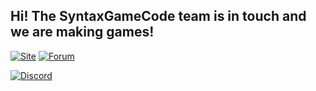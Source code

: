 ## Hi! The SyntaxGameCode team is in touch and we are making games!

[![Site](https://img.shields.io/static/v1?label=Website&message=%20&logo=Ruby&style=flat-square&logoColor=white)](https://syntax-gc.org)
[![Forum](https://img.shields.io/static/v1?label=Website&message=%20&logo=Ruby&style=flat-square&logoColor=red)](https://forum.syntax-gc.org)

[![Discord](https://img.shields.io/static/v1?label=Discord:WeRn2889&message=%20&logo=Discord&style=flat-square&logoColor=blue)](https://discord.com)
